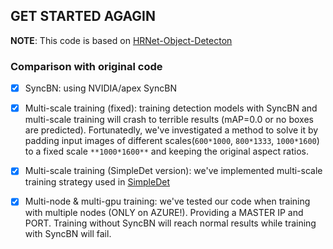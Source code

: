 ## GET STARTED AGAGIN

**NOTE**: This code is based on [HRNet-Object-Detecton](https://github.com/HRNet/HRNet-Object-Detection)

### Comparison with original code

- [X] SyncBN: using NVIDIA/apex SyncBN

- [X] Multi-scale training (fixed): training detection models with SyncBN and multi-scale training will crash to terrible results (mAP=0.0 or no boxes are predicted). Fortunatedly, we've investigated a method to solve it by padding input images of different scales(`600*1000`, `800*1333`, `1000*1600`) to a fixed scale `**1000*1600**` and keeping the original aspect ratios.

- [X] Multi-scale training (SimpleDet version): we've implemented multi-scale training strategy used in [SimpleDet](https://github.com/TuSimple/simpledet)

- [X] Multi-node & multi-gpu training: we've tested our code when training with multiple nodes (ONLY on AZURE!). Providing a MASTER IP and PORT. Training without SyncBN will reach normal results while training with SyncBN will fail.